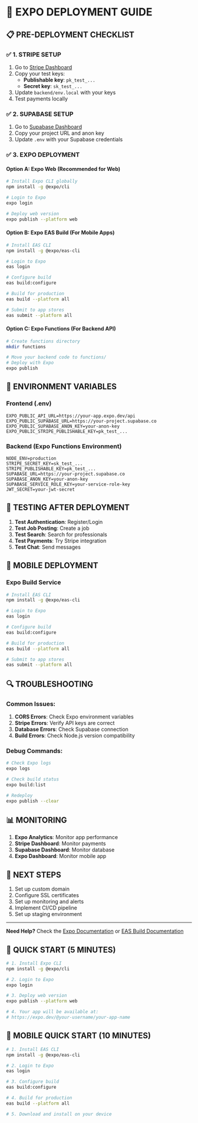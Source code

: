 # 🚀 EXPO DEPLOYMENT GUIDE

## 📋 **PRE-DEPLOYMENT CHECKLIST**

### ✅ **1. STRIPE SETUP**
1. Go to [Stripe Dashboard](https://dashboard.stripe.com/test/apikeys)
2. Copy your test keys:
   - **Publishable key**: `pk_test_...`
   - **Secret key**: `sk_test_...`
3. Update `backend/env.local` with your keys
4. Test payments locally

### ✅ **2. SUPABASE SETUP**
1. Go to [Supabase Dashboard](https://supabase.com/dashboard)
2. Copy your project URL and anon key
3. Update `.env` with your Supabase credentials

### ✅ **3. EXPO DEPLOYMENT**

#### **Option A: Expo Web (Recommended for Web)**
```bash
# Install Expo CLI globally
npm install -g @expo/cli

# Login to Expo
expo login

# Deploy web version
expo publish --platform web
```

#### **Option B: Expo EAS Build (For Mobile Apps)**
```bash
# Install EAS CLI
npm install -g @expo/eas-cli

# Login to Expo
eas login

# Configure build
eas build:configure

# Build for production
eas build --platform all

# Submit to app stores
eas submit --platform all
```

#### **Option C: Expo Functions (For Backend API)**
```bash
# Create functions directory
mkdir functions

# Move your backend code to functions/
# Deploy with Expo
expo publish
```

## 🔧 **ENVIRONMENT VARIABLES**

### **Frontend (.env)**
```
EXPO_PUBLIC_API_URL=https://your-app.expo.dev/api
EXPO_PUBLIC_SUPABASE_URL=https://your-project.supabase.co
EXPO_PUBLIC_SUPABASE_ANON_KEY=your-anon-key
EXPO_PUBLIC_STRIPE_PUBLISHABLE_KEY=pk_test_...
```

### **Backend (Expo Functions Environment)**
```
NODE_ENV=production
STRIPE_SECRET_KEY=sk_test_...
STRIPE_PUBLISHABLE_KEY=pk_test_...
SUPABASE_URL=https://your-project.supabase.co
SUPABASE_ANON_KEY=your-anon-key
SUPABASE_SERVICE_ROLE_KEY=your-service-role-key
JWT_SECRET=your-jwt-secret
```

## 🧪 **TESTING AFTER DEPLOYMENT**

1. **Test Authentication**: Register/Login
2. **Test Job Posting**: Create a job
3. **Test Search**: Search for professionals
4. **Test Payments**: Try Stripe integration
5. **Test Chat**: Send messages

## 📱 **MOBILE DEPLOYMENT**

### **Expo Build Service**
```bash
# Install EAS CLI
npm install -g @expo/eas-cli

# Login to Expo
eas login

# Configure build
eas build:configure

# Build for production
eas build --platform all

# Submit to app stores
eas submit --platform all
```

## 🔍 **TROUBLESHOOTING**

### **Common Issues:**
1. **CORS Errors**: Check Expo environment variables
2. **Stripe Errors**: Verify API keys are correct
3. **Database Errors**: Check Supabase connection
4. **Build Errors**: Check Node.js version compatibility

### **Debug Commands:**
```bash
# Check Expo logs
expo logs

# Check build status
expo build:list

# Redeploy
expo publish --clear
```

## 📊 **MONITORING**

1. **Expo Analytics**: Monitor app performance
2. **Stripe Dashboard**: Monitor payments
3. **Supabase Dashboard**: Monitor database
4. **Expo Dashboard**: Monitor mobile app

## 🎯 **NEXT STEPS**

1. Set up custom domain
2. Configure SSL certificates
3. Set up monitoring and alerts
4. Implement CI/CD pipeline
5. Set up staging environment

---

**Need Help?** Check the [Expo Documentation](https://docs.expo.dev/) or [EAS Build Documentation](https://docs.expo.dev/build/introduction/)

## 🚀 **QUICK START (5 MINUTES)**

```bash
# 1. Install Expo CLI
npm install -g @expo/cli

# 2. Login to Expo
expo login

# 3. Deploy web version
expo publish --platform web

# 4. Your app will be available at:
# https://expo.dev/@your-username/your-app-name
```

## 📱 **MOBILE QUICK START (10 MINUTES)**

```bash
# 1. Install EAS CLI
npm install -g @expo/eas-cli

# 2. Login to Expo
eas login

# 3. Configure build
eas build:configure

# 4. Build for production
eas build --platform all

# 5. Download and install on your device
```
